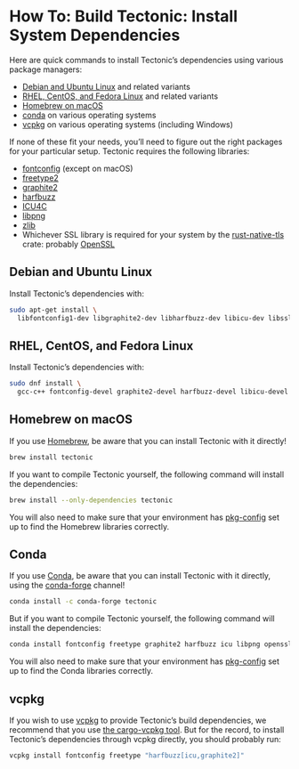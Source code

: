 # How To: Build Tectonic: Install System Dependencies

Here are quick commands to install Tectonic’s dependencies using various package
managers:

- [Debian and Ubuntu Linux](#debian-and-ubuntu-linux) and related variants
- [RHEL, CentOS, and Fedora Linux](#rhel-centos-and-fedora-linux) and related variants
- [Homebrew on macOS](#homebrew-on-macos)
- [conda](#conda) on various operating systems
- [vcpkg](#vcpkg) on various operating systems (including Windows)

If none of these fit your needs, you’ll need to figure out the right packages
for your particular setup. Tectonic requires the following libraries:

- [fontconfig](https://fontconfig.org/) (except on macOS)
- [freetype2](https://www.freetype.org/)
- [graphite2](https://graphite.sil.org/)
- [harfbuzz](https://harfbuzz.github.io/)
- [ICU4C](http://site.icu-project.org/home)
- [libpng](http://www.libpng.org/)
- [zlib](https://zlib.net/)
- Whichever SSL library is required for your system by the [rust-native-tls]
  crate: probably [OpenSSL](https://www.openssl.org/)

[rust-native-tls]: https://github.com/sfackler/rust-native-tls/#readme


## Debian and Ubuntu Linux

Install Tectonic’s dependencies with:

```sh
sudo apt-get install \
  libfontconfig1-dev libgraphite2-dev libharfbuzz-dev libicu-dev libssl-dev zlib1g-dev
```


## RHEL, CentOS, and Fedora Linux

Install Tectonic’s dependencies with:

```sh
sudo dnf install \
  gcc-c++ fontconfig-devel graphite2-devel harfbuzz-devel libicu-devel openssl-devel zlib-devel
```


## Homebrew on macOS

If you use [Homebrew], be aware that you can install Tectonic with it directly!

[Homebrew]: https://brew.sh

```sh
brew install tectonic
```

If you want to compile Tectonic yourself, the following command will install the
dependencies:

```sh
brew install --only-dependencies tectonic
```

You will also need to make sure that your environment has [pkg-config] set up to
find the Homebrew libraries correctly.

[pkg-config]: https://www.freedesktop.org/wiki/Software/pkg-config/


## Conda

If you use [Conda], be aware that you can install Tectonic with it directly,
using the [conda-forge] channel!

[Conda]: https://docs.conda.io/
[conda-forge]: https://conda-forge.org/

```sh
conda install -c conda-forge tectonic
```

But if you want to compile Tectonic yourself, the following command will install
the dependencies:

```sh
conda install fontconfig freetype graphite2 harfbuzz icu libpng openssl zlib
```

You will also need to make sure that your environment has [pkg-config] set up to
find the Conda libraries correctly.


## vcpkg

If you wish to use [vcpkg] to provide Tectonic’s build dependencies, we
recommend that you use [the cargo-vcpkg tool](./cargo-vcpkg-dep-install.md). But
for the record, to install Tectonic’s dependencies through vcpkg directly, you
should probably run:

[vcpkg]: https://vcpkg.readthedocs.io/

```sh
vcpkg install fontconfig freetype "harfbuzz[icu,graphite2]"
```
